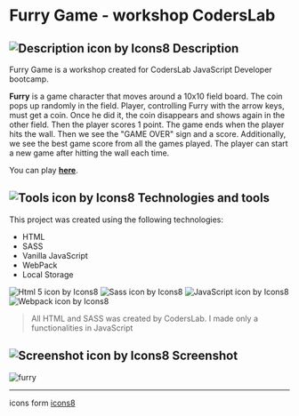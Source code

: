# Furry Game - workshop CodersLab

## ![Description icon by Icons8](https://img.icons8.com/dusk/24/000000/document--v1.png) Description

Furry Game is a workshop created for CodersLab JavaScript Developer bootcamp.

**Furry** is a game character that moves around a 10x10 field board. The coin pops up randomly in the field. Player, controlling Furry with the arrow keys, must get a coin. Once he did it, the coin disappears and shows again in the other field. Then the player scores 1 point. The game ends when the player hits the wall. Then we see the "GAME OVER" sign and a score. Additionally, we see the best game score from all the games played. The player can start a new game after hitting the wall each time.

You can play **[here](https://majka521.github.io/FurryGame-workshop-CodersLab/)**.

## ![Tools icon by Icons8](https://img.icons8.com/external-icongeek26-linear-colour-icongeek26/24/000000/external-tools-plumbing-icongeek26-linear-colour-icongeek26.png) Technologies and tools

This project was created using the following technologies:

- HTML
- SASS
- Vanilla JavaScript
- WebPack
- Local Storage

![Html 5 icon by Icons8](https://img.icons8.com/color/50/000000/html-5.png)
![Sass icon by Icons8](https://img.icons8.com/color/50/000000/sass.png)
![JavaScript icon by Icons8](https://img.icons8.com/color/50/000000/javascript--v2.png)
![Webpack icon by Icons8](https://img.icons8.com/color/50/000000/webpack.png)

> All HTML and SASS was created by CodersLab. I made only a functionalities in JavaScript

## ![Screenshot icon by Icons8](https://img.icons8.com/dusk/24/000000/unsplash.png) Screenshot

![furry](https://media.giphy.com/media/3dr3Q8qJfF8qdFWi19/giphy.gif)

---

icons form [icons8](https://icons8.com/)

